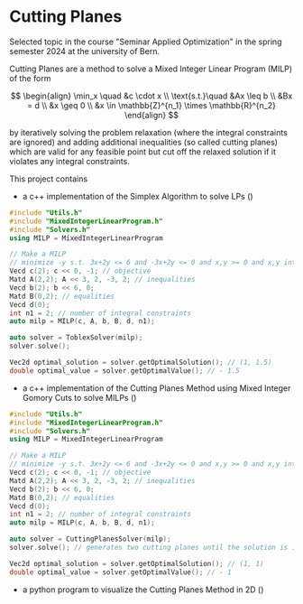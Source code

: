 # Cutting Planes
Selected topic in the course "Seminar Applied Optimization" in the spring semester 2024 at the university of Bern.

Cutting Planes are a method to solve a Mixed Integer Linear Program (MILP) of the form

$$
\begin{align}
\min_x \quad &c \cdot x \\
\text{s.t.}\quad &Ax \leq b \\
&Bx = d \\
&x \geq 0 \\
&x \in \mathbb{Z}^{n_1} \times \mathbb{R}^{n_2}
\end{align}
$$

by iteratively solving the problem relaxation (where the integral constraints are ignored) and adding additional inequalities (so called cutting planes) which
are valid for any feasible point but cut off the relaxed solution if it violates any integral constraints.


This project contains
- a c++ implementation of the Simplex Algorithm to solve LPs ([](./CuttingPlanes/))
```cpp
#include "Utils.h"
#include "MixedIntegerLinearProgram.h"
#include "Solvers.h"
using MILP = MixedIntegerLinearProgram

// Make a MILP
// minimize -y s.t. 3x+2y <= 6 and -3x+2y <= 0 and x,y >= 0 and x,y integral
Vecd c(2); c << 0, -1; // objective
Matd A(2,2); A << 3, 2, -3, 2; // inequalities
Vecd b(2); b << 6, 0;
Matd B(0,2); // equalities
Vecd d(0);
int n1 = 2; // number of integral constraints
auto milp = MILP(c, A, b, B, d, n1);

auto solver = ToblexSolver(milp);
solver.solve();

Vec2d optimal_solution = solver.getOptimalSolution(); // (1, 1.5)
double optimal_value = solver.getOptimalValue(); // - 1.5

```

- a c++ implementation of the Cutting Planes Method using Mixed Integer Gomory Cuts to solve MILPs ([](./CuttingPlanes/))
```cpp
#include "Utils.h"
#include "MixedIntegerLinearProgram.h"
#include "Solvers.h"
using MILP = MixedIntegerLinearProgram

// Make a MILP
// minimize -y s.t. 3x+2y <= 6 and -3x+2y <= 0 and x,y >= 0 and x,y integral
Vecd c(2); c << 0, -1; // objective
Matd A(2,2); A << 3, 2, -3, 2; // inequalities
Vecd b(2); b << 6, 0;
Matd B(0,2); // equalities
Vecd d(0);
int n1 = 2; // number of integral constraints
auto milp = MILP(c, A, b, B, d, n1);

auto solver = CuttingPlanesSolver(milp);
solver.solve(); // generates two cutting planes until the solution is integral

Vec2d optimal_solution = solver.getOptimalSolution(); // (1, 1)
double optimal_value = solver.getOptimalValue(); // - 1

```
- a python program to visualize the Cutting Planes Method in 2D ([](./Visualizer.ipynb))
